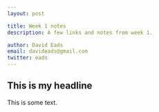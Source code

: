 ```yaml
---
layout: post

title: Week 1 notes
description: A few links and notes from week 1.

author: David Eads
email: davideads@gmail.com
twitter: eads
---
```


## This is my headline

This is some text. 
